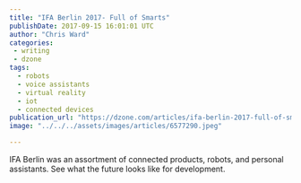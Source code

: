 ```yaml
---
title: "IFA Berlin 2017- Full of Smarts"
publishDate: 2017-09-15 16:01:01 UTC
author: "Chris Ward"
categories:
 - writing
 - dzone
tags:
  - robots
  - voice assistants
  - virtual reality
  - iot
  - connected devices
publication_url: "https://dzone.com/articles/ifa-berlin-2017-full-of-smarts"
image: "../../../assets/images/articles/6577290.jpeg"

---
```

IFA Berlin was an assortment of connected products, robots, and personal assistants. See what the future looks like for development.


